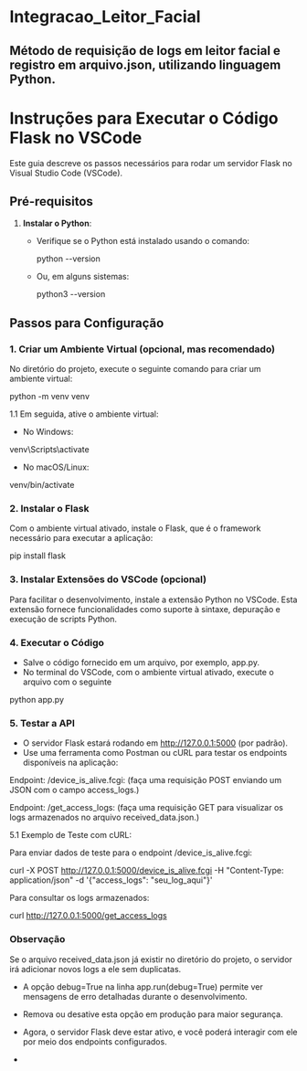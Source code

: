 # Integracao_Leitor_Facial
## Método de requisição de logs em leitor facial e registro em arquivo.json, utilizando linguagem Python. ##

# Instruções para Executar o Código Flask no VSCode

Este guia descreve os passos necessários para rodar um servidor Flask no Visual Studio Code (VSCode).

## Pré-requisitos

1. **Instalar o Python**:
   - Verifique se o Python está instalado usando o comando:
     
     python --version

   - Ou, em alguns sistemas:
     
     python3 --version

## Passos para Configuração

### 1. Criar um Ambiente Virtual (opcional, mas recomendado)

   No diretório do projeto, execute o seguinte comando para criar um ambiente virtual:

   python -m venv venv

   1.1 Em seguida, ative o ambiente virtual:

   - No Windows:
   
   venv\Scripts\activate

   - No macOS/Linux:

   venv/bin/activate

### 2. Instalar o Flask

   Com o ambiente virtual ativado, instale o Flask, que é o framework necessário para executar a aplicação:

   pip install flask

### 3. Instalar Extensões do VSCode (opcional)

   Para facilitar o desenvolvimento, instale a extensão Python no VSCode. 
   Esta extensão fornece funcionalidades como suporte à sintaxe, depuração e execução de scripts Python.

### 4. Executar o Código

   - Salve o código fornecido em um arquivo, por exemplo, app.py.
   - No terminal do VSCode, com o ambiente virtual ativado, execute o arquivo com o seguinte

   python app.py

### 5. Testar a API

   - O servidor Flask estará rodando em http://127.0.0.1:5000 (por padrão).
   - Use uma ferramenta como Postman ou cURL para testar os endpoints disponíveis na aplicação:

   Endpoint: /device_is_alive.fcgi: 
   (faça uma requisição POST enviando um JSON com o campo access_logs.)
   
   Endpoint: /get_access_logs: 
   (faça uma requisição GET para visualizar os logs armazenados no arquivo received_data.json.)

   
   5.1 Exemplo de Teste com cURL:

   Para enviar dados de teste para o endpoint /device_is_alive.fcgi:

   curl -X POST http://127.0.0.1:5000/device_is_alive.fcgi -H "Content-Type: application/json" -d '{"access_logs": "seu_log_aqui"}'

   Para consultar os logs armazenados:

   curl http://127.0.0.1:5000/get_access_logs

### Observação

   Se o arquivo received_data.json já existir no diretório do projeto, o servidor irá adicionar novos logs a ele sem duplicatas.
   
   - A opção debug=True na linha app.run(debug=True) permite ver mensagens de erro detalhadas durante o desenvolvimento. 
   - Remova ou desative esta opção em produção para maior segurança.
   - Agora, o servidor Flask deve estar ativo, e você poderá interagir com ele por meio dos endpoints configurados.

   - 
